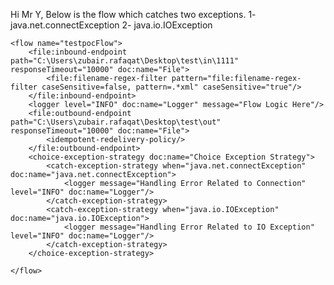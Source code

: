 Hi Mr Y,
Below is the flow which catches two exceptions.
1- java.net.connectException
2- java.io.IOException

    <flow name="testpocFlow">
        <file:inbound-endpoint path="C:\Users\zubair.rafaqat\Desktop\test\in\1111" responseTimeout="10000" doc:name="File">
            <file:filename-regex-filter pattern="file:filename-regex-filter caseSensitive=false, pattern=.*xml" caseSensitive="true"/>
        </file:inbound-endpoint>
        <logger level="INFO" doc:name="Logger" message="Flow Logic Here"/>
        <file:outbound-endpoint path="C:\Users\zubair.rafaqat\Desktop\test\out" responseTimeout="10000" doc:name="File">
            <idempotent-redelivery-policy/>
        </file:outbound-endpoint>
        <choice-exception-strategy doc:name="Choice Exception Strategy">
            <catch-exception-strategy when="java.net.connectException" doc:name="java.net.connectException">
                <logger message="Handling Error Related to Connection" level="INFO" doc:name="Logger"/>
            </catch-exception-strategy>
            <catch-exception-strategy when="java.io.IOException" doc:name="java.io.IOException">
                <logger message="Handling Error Related to IO Exception" level="INFO" doc:name="Logger"/>
            </catch-exception-strategy>
        </choice-exception-strategy>
       
    </flow>
